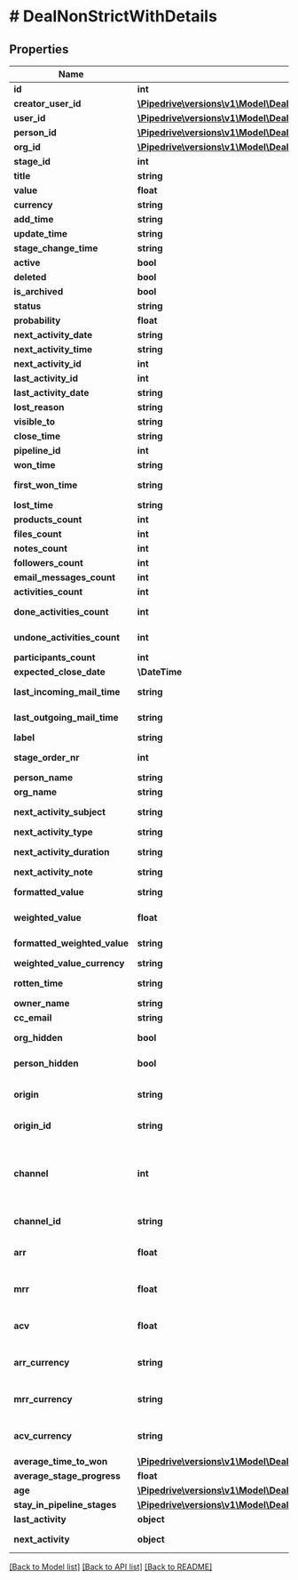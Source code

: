 # # DealNonStrictWithDetails

## Properties

Name | Type | Description | Notes
------------ | ------------- | ------------- | -------------
**id** | **int** | The ID of the deal | [optional]
**creator_user_id** | [**\Pipedrive\versions\v1\Model\DealNonStrictModeFieldsCreatorUserId**](DealNonStrictModeFieldsCreatorUserId.md) |  | [optional]
**user_id** | [**\Pipedrive\versions\v1\Model\DealUserDataWithId**](DealUserDataWithId.md) |  | [optional]
**person_id** | [**\Pipedrive\versions\v1\Model\DealPersonDataWithId**](DealPersonDataWithId.md) |  | [optional]
**org_id** | [**\Pipedrive\versions\v1\Model\DealOrganizationDataWithId**](DealOrganizationDataWithId.md) |  | [optional]
**stage_id** | **int** | The ID of the deal stage | [optional]
**title** | **string** | The title of the deal | [optional]
**value** | **float** | The value of the deal | [optional]
**currency** | **string** | The currency associated with the deal | [optional]
**add_time** | **string** | The creation date and time of the deal | [optional]
**update_time** | **string** | The last updated date and time of the deal | [optional]
**stage_change_time** | **string** | The last updated date and time of the deal stage | [optional]
**active** | **bool** | Whether the deal is active or not | [optional]
**deleted** | **bool** | Whether the deal is deleted or not | [optional]
**is_archived** | **bool** | Whether the deal is archived or not | [optional]
**status** | **string** | The status of the deal | [optional]
**probability** | **float** | The success probability percentage of the deal | [optional]
**next_activity_date** | **string** | The date of the next activity associated with the deal | [optional]
**next_activity_time** | **string** | The time of the next activity associated with the deal | [optional]
**next_activity_id** | **int** | The ID of the next activity associated with the deal | [optional]
**last_activity_id** | **int** | The ID of the last activity associated with the deal | [optional]
**last_activity_date** | **string** | The date of the last activity associated with the deal | [optional]
**lost_reason** | **string** | The reason for losing the deal | [optional]
**visible_to** | **string** | The visibility of the deal | [optional]
**close_time** | **string** | The date and time of closing the deal | [optional]
**pipeline_id** | **int** | The ID of the pipeline associated with the deal | [optional]
**won_time** | **string** | The date and time of changing the deal status as won | [optional]
**first_won_time** | **string** | The date and time of the first time changing the deal status as won | [optional]
**lost_time** | **string** | The date and time of changing the deal status as lost | [optional]
**products_count** | **int** | The number of products associated with the deal | [optional]
**files_count** | **int** | The number of files associated with the deal | [optional]
**notes_count** | **int** | The number of notes associated with the deal | [optional]
**followers_count** | **int** | The number of followers associated with the deal | [optional]
**email_messages_count** | **int** | The number of emails associated with the deal | [optional]
**activities_count** | **int** | The number of activities associated with the deal | [optional]
**done_activities_count** | **int** | The number of completed activities associated with the deal | [optional]
**undone_activities_count** | **int** | The number of incomplete activities associated with the deal | [optional]
**participants_count** | **int** | The number of participants associated with the deal | [optional]
**expected_close_date** | **\DateTime** | The expected close date of the deal | [optional]
**last_incoming_mail_time** | **string** | The date and time of the last incoming email associated with the deal | [optional]
**last_outgoing_mail_time** | **string** | The date and time of the last outgoing email associated with the deal | [optional]
**label** | **string** | The label or multiple labels assigned to the deal | [optional]
**stage_order_nr** | **int** | The order number of the deal stage associated with the deal | [optional]
**person_name** | **string** | The name of the person associated with the deal | [optional]
**org_name** | **string** | The name of the organization associated with the deal | [optional]
**next_activity_subject** | **string** | The subject of the next activity associated with the deal | [optional]
**next_activity_type** | **string** | The type of the next activity associated with the deal | [optional]
**next_activity_duration** | **string** | The duration of the next activity associated with the deal | [optional]
**next_activity_note** | **string** | The note of the next activity associated with the deal | [optional]
**formatted_value** | **string** | The deal value formatted with selected currency. E.g. US$500 | [optional]
**weighted_value** | **float** | Probability times deal value. Probability can either be deal probability or if not set, then stage probability. | [optional]
**formatted_weighted_value** | **string** | The weighted_value formatted with selected currency. E.g. US$500 | [optional]
**weighted_value_currency** | **string** | The currency associated with the deal | [optional]
**rotten_time** | **string** | The date and time of changing the deal status as rotten | [optional]
**owner_name** | **string** | The name of the deal owner | [optional]
**cc_email** | **string** | The BCC email of the deal | [optional]
**org_hidden** | **bool** | If the organization that is associated with the deal is hidden or not | [optional]
**person_hidden** | **bool** | If the person that is associated with the deal is hidden or not | [optional]
**origin** | **string** | The way this Deal was created. &#x60;origin&#x60; field is set by Pipedrive when Deal is created and cannot be changed. | [optional]
**origin_id** | **string** | The optional ID to further distinguish the origin of the deal - e.g. Which API integration created this Deal. | [optional]
**channel** | **int** | The ID of your Marketing channel this Deal was created from. Recognized Marketing channels can be configured in your &lt;a href&#x3D;\&quot;https://app.pipedrive.com/settings/fields\&quot; target&#x3D;\&quot;_blank\&quot; rel&#x3D;\&quot;noopener noreferrer\&quot;&gt;Company settings&lt;/a&gt;. | [optional]
**channel_id** | **string** | The optional ID to further distinguish the Marketing channel. | [optional]
**arr** | **float** | Only available in Growth and above plans  The Annual Recurring Revenue of the deal  Null if there are no products attached to the deal | [optional]
**mrr** | **float** | Only available in Growth and above plans  The Monthly Recurring Revenue of the deal  Null if there are no products attached to the deal | [optional]
**acv** | **float** | Only available in Growth and above plans  The Annual Contract Value of the deal  Null if there are no products attached to the deal | [optional]
**arr_currency** | **string** | Only available in Growth and above plans  The Currency for Annual Recurring Revenue of the deal  If the &#x60;arr&#x60; is null, this will also be null | [optional]
**mrr_currency** | **string** | Only available in Growth and above plans  The Currency for Monthly Recurring Revenue of the deal  If the &#x60;mrr&#x60; is null, this will also be null | [optional]
**acv_currency** | **string** | Only available in Growth and above plans  The Currency for Annual Contract Value of the deal  If the &#x60;acv&#x60; is null, this will also be null | [optional]
**average_time_to_won** | [**\Pipedrive\versions\v1\Model\DealNonStrictWithDetailsAllOfAverageTimeToWon**](DealNonStrictWithDetailsAllOfAverageTimeToWon.md) |  | [optional]
**average_stage_progress** | **float** | The average of the deal stage progression | [optional]
**age** | [**\Pipedrive\versions\v1\Model\DealNonStrictWithDetailsAllOfAge**](DealNonStrictWithDetailsAllOfAge.md) |  | [optional]
**stay_in_pipeline_stages** | [**\Pipedrive\versions\v1\Model\DealNonStrictWithDetailsAllOfStayInPipelineStages**](DealNonStrictWithDetailsAllOfStayInPipelineStages.md) |  | [optional]
**last_activity** | **object** | The details of the last activity associated with the deal | [optional]
**next_activity** | **object** | The details of the next activity associated with the deal | [optional]

[[Back to Model list]](../README.md#documentation-for-models) [[Back to API list]](../README.md#documentation-for-api-endpoints) [[Back to README]](../README.md)
